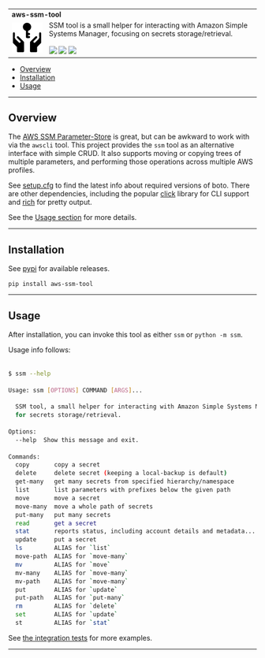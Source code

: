 <table width=100%>
  <tr>
    <td colspan=2><strong>
    aws-ssm-tool
      </strong>&nbsp;&nbsp;&nbsp;&nbsp;
    </td>
  </tr>
  <tr>
    <td width=15%><img src=img/icon.png style="width:150px"></td>
    <td>
    SSM tool is a small helper for interacting with Amazon Simple Systems Manager, focusing on secrets storage/retrieval.
    <br/><br/>
    <a href=https://pypi.python.org/pypi/ssm-tool/><img src="https://img.shields.io/pypi/l/ssm-tool.svg"></a>
    <a href=https://pypi.python.org/pypi/ssm-tool/><img src="https://badge.fury.io/py/ssm-tool.svg"></a>
    <a href="https://github.com/elo-enterprises/ssm-tool/actions/workflows/python-test.yml"><img src="https://github.com/elo-enterprises/ssm-tool/actions/workflows/python-test.yml/badge.svg"></a>
    </td>
  </tr>
</table>

  * [Overview](#overview)
  * [Installation](#installation)
  * [Usage](#usage)


---------------------------------------------------------------------------------

## Overview

The [AWS SSM Parameter-Store](https://docs.aws.amazon.com/systems-manager/latest/userguide/systems-manager-parameter-store.html) is great, but can be awkward to work with via the `awscli` tool.  This project provides the `ssm` tool as an alternative interface with simple CRUD.  It also supports moving or copying trees of multiple parameters, and performing those operations across multiple AWS profiles.

See [setup.cfg](setup.cfg) to find the latest info about required versions of boto.  There are other dependencies, including the popular [click](#) library for CLI support and [rich](#) for pretty output.

See the [Usage section](#usage) for more details.

---------------------------------------------------------------------------------

## Installation

See [pypi](https://pypi.org/project/aws-ssm-tool/) for available releases.

```
pip install aws-ssm-tool
```

---------------------------------------------------------------------------------

## Usage

After installation, you can invoke this tool as either `ssm` or `python -m ssm`.

Usage info follows:

```bash

$ ssm --help

Usage: ssm [OPTIONS] COMMAND [ARGS]...

  SSM tool, a small helper for interacting with Amazon Simple Systems Manager
  for secrets storage/retrieval.

Options:
  --help  Show this message and exit.

Commands:
  copy       copy a secret
  delete     delete secret (keeping a local-backup is default)
  get-many   get many secrets from specified hierarchy/namespace
  list       list parameters with prefixes below the given path
  move       move a secret
  move-many  move a whole path of secrets
  put-many   put many secrets
  read       get a secret
  stat       reports status, including account details and metadata...
  update     put a secret
  ls         ALIAS for `list`
  move-path  ALIAS for `move-many`
  mv         ALIAS for `move`
  mv-many    ALIAS for `move-many`
  mv-path    ALIAS for `move-many`
  put        ALIAS for `update`
  put-path   ALIAS for `put-many`
  rm         ALIAS for `delete`
  set        ALIAS for `update`
  st         ALIAS for `stat`
```

See [the integration tests](tests/integration/test.sh) for more examples.

---------------------------------------------------------------------------------
